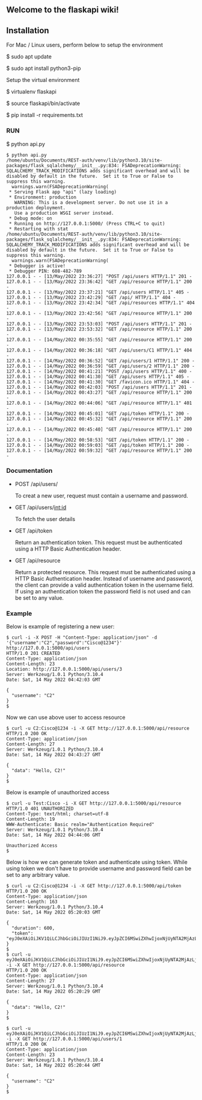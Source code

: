 ## Welcome to the flaskapi wiki!


## **Installation** 

For Mac / Linux users, perform below to setup the environment

$ sudo apt update

$ sudo apt install python3-pip

Setup the virtual environment

$ virtualenv flaskapi

$ source  flaskapi/bin/activate

$ pip install -r requirements.txt

### **RUN**

$ python api.py

```
$ python api.py
/home/ubuntu/Documents/REST-auth/venv/lib/python3.10/site-packages/flask_sqlalchemy/__init__.py:834: FSADeprecationWarning: SQLALCHEMY_TRACK_MODIFICATIONS adds significant overhead and will be disabled by default in the future.  Set it to True or False to suppress this warning.
  warnings.warn(FSADeprecationWarning(
 * Serving Flask app "api" (lazy loading)
 * Environment: production
   WARNING: This is a development server. Do not use it in a production deployment.
   Use a production WSGI server instead.
 * Debug mode: on
 * Running on http://127.0.0.1:5000/ (Press CTRL+C to quit)
 * Restarting with stat
/home/ubuntu/Documents/REST-auth/venv/lib/python3.10/site-packages/flask_sqlalchemy/__init__.py:834: FSADeprecationWarning: SQLALCHEMY_TRACK_MODIFICATIONS adds significant overhead and will be disabled by default in the future.  Set it to True or False to suppress this warning.
  warnings.warn(FSADeprecationWarning(
 * Debugger is active!
 * Debugger PIN: 608-482-789
127.0.0.1 - - [13/May/2022 23:36:27] "POST /api/users HTTP/1.1" 201 -
127.0.0.1 - - [13/May/2022 23:36:42] "GET /api/resource HTTP/1.1" 200 -
127.0.0.1 - - [13/May/2022 23:37:21] "GET /api/users HTTP/1.1" 405 -
127.0.0.1 - - [13/May/2022 23:42:29] "GET /api/ HTTP/1.1" 404 -
127.0.0.1 - - [13/May/2022 23:42:34] "GET /api/resources HTTP/1.1" 404 -
127.0.0.1 - - [13/May/2022 23:42:56] "GET /api/resource HTTP/1.1" 200 -
127.0.0.1 - - [13/May/2022 23:53:03] "POST /api/users HTTP/1.1" 201 -
127.0.0.1 - - [13/May/2022 23:53:32] "GET /api/resource HTTP/1.1" 200 -
127.0.0.1 - - [14/May/2022 00:35:55] "GET /api/resource HTTP/1.1" 200 -
127.0.0.1 - - [14/May/2022 00:36:18] "GET /api/users/C1 HTTP/1.1" 404 -
127.0.0.1 - - [14/May/2022 00:36:52] "GET /api/users/1 HTTP/1.1" 200 -
127.0.0.1 - - [14/May/2022 00:36:59] "GET /api/users/2 HTTP/1.1" 200 -
127.0.0.1 - - [14/May/2022 00:41:21] "POST /api/users HTTP/1.1" 400 -
127.0.0.1 - - [14/May/2022 00:41:30] "GET /api/users HTTP/1.1" 405 -
127.0.0.1 - - [14/May/2022 00:41:30] "GET /favicon.ico HTTP/1.1" 404 -
127.0.0.1 - - [14/May/2022 00:42:03] "POST /api/users HTTP/1.1" 201 -
127.0.0.1 - - [14/May/2022 00:43:27] "GET /api/resource HTTP/1.1" 200 -
127.0.0.1 - - [14/May/2022 00:44:06] "GET /api/resource HTTP/1.1" 401 -
127.0.0.1 - - [14/May/2022 00:45:01] "GET /api/token HTTP/1.1" 200 -
127.0.0.1 - - [14/May/2022 00:45:32] "GET /api/resource HTTP/1.1" 200 -
127.0.0.1 - - [14/May/2022 00:45:40] "GET /api/resource HTTP/1.1" 200 -
127.0.0.1 - - [14/May/2022 00:58:53] "GET /api/token HTTP/1.1" 200 -
127.0.0.1 - - [14/May/2022 00:59:03] "GET /api/token HTTP/1.1" 200 -
127.0.0.1 - - [14/May/2022 00:59:32] "GET /api/resource HTTP/1.1" 200 -
```

### **Documentation**

* POST /api/users/
  
  To creat a new user, request must contain a username and password. 

* GET /api/users/<int:id>
  
  To fetch the user details

* GET /api/token
  
  Return an authentication token.
  This request must be authenticated using a HTTP Basic Authentication header.

* GET /api/resource
  
  Return a protected resource.
  This request must be authenticated using a HTTP Basic Authentication header. Instead of username and password, the client can provide a valid 
  authentication token in the username field. If using an authentication token the password field is not used and can be set to any value.

### **Example**

Below is example of registering a new user:

```
$ curl -i -X POST -H "Content-Type: application/json" -d '{"username":"C2","password":"Cisco@1234"}' http://127.0.0.1:5000/api/users
HTTP/1.0 201 CREATED
Content-Type: application/json
Content-Length: 23
Location: http://127.0.0.1:5000/api/users/3
Server: Werkzeug/1.0.1 Python/3.10.4
Date: Sat, 14 May 2022 04:42:03 GMT

{
  "username": "C2"
}
$
```


Now we can use above user to access resource

```
$ curl -u C2:Cisco@1234 -i -X GET http://127.0.0.1:5000/api/resource
HTTP/1.0 200 OK
Content-Type: application/json
Content-Length: 27
Server: Werkzeug/1.0.1 Python/3.10.4
Date: Sat, 14 May 2022 04:43:27 GMT

{
  "data": "Hello, C2!"
}
$
```


Below is example of unauthorized access

```
$ curl -u Test:Cisco -i -X GET http://127.0.0.1:5000/api/resource
HTTP/1.0 401 UNAUTHORIZED
Content-Type: text/html; charset=utf-8
Content-Length: 19
WWW-Authenticate: Basic realm="Authentication Required"
Server: Werkzeug/1.0.1 Python/3.10.4
Date: Sat, 14 May 2022 04:44:06 GMT

Unauthorized Access
$
```

Below is how we can generate token and authenticate using token. While using token we don't have to provide username and password field can be set to any arbitrary value.  

```
$ curl -u C2:Cisco@1234 -i -X GET http://127.0.0.1:5000/api/token
HTTP/1.0 200 OK
Content-Type: application/json
Content-Length: 163
Server: Werkzeug/1.0.1 Python/3.10.4
Date: Sat, 14 May 2022 05:20:03 GMT

{
  "duration": 600, 
  "token": "eyJ0eXAiOiJKV1QiLCJhbGciOiJIUzI1NiJ9.eyJpZCI6MSwiZXhwIjoxNjUyNTA2MjAzLjQ2NTQ5NzN9.lV9jD2jqTUDaXK32buknvqqvNa_o_1FvThBx4wrs7a4"
}
$ 
$ curl -u eyJ0eXAiOiJKV1QiLCJhbGciOiJIUzI1NiJ9.eyJpZCI6MSwiZXhwIjoxNjUyNTA2MjAzLjQ2NTQ5NzN9.lV9jD2jqTUDaXK32buknvqqvNa_o_1FvThBx4wrs7a4:x -i -X GET http://127.0.0.1:5000/api/resource
HTTP/1.0 200 OK
Content-Type: application/json
Content-Length: 27
Server: Werkzeug/1.0.1 Python/3.10.4
Date: Sat, 14 May 2022 05:20:29 GMT

{
  "data": "Hello, C2!"
}
$

$ curl -u eyJ0eXAiOiJKV1QiLCJhbGciOiJIUzI1NiJ9.eyJpZCI6MSwiZXhwIjoxNjUyNTA2MjAzLjQ2NTQ5NzN9.lV9jD2jqTUDaXK32buknvqqvNa_o_1FvThBx4wrs7a4:x -i -X GET http://127.0.0.1:5000/api/users/1
HTTP/1.0 200 OK
Content-Type: application/json
Content-Length: 23
Server: Werkzeug/1.0.1 Python/3.10.4
Date: Sat, 14 May 2022 05:20:44 GMT

{
  "username": "C2"
}
$ 

```
